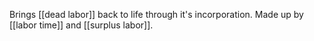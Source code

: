 Brings [[dead labor]] back to life through it's incorporation. Made up by [[labor time]] and [[surplus labor]].